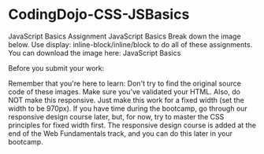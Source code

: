 # CodingDojo-CSS-JSBasics
JavaScript Basics Assignment
JavaScript Basics
Break down the image below. Use display: inline-block/inline/block to do all of these assignments. You can download the image here: JavaScript Basics

Before you submit your work:

Remember that you're here to learn: Don't try to find the original source code of these images.
Make sure you've validated your HTML.
Also, do NOT make this responsive. Just make this work for a fixed width (set the width to be 970px).  If you have time during the bootcamp, go through our responsive design course later, but, for now, try to master the CSS principles for fixed width first.  The responsive design course is added at the end of the Web Fundamentals track, and you can do this later in your bootcamp.

